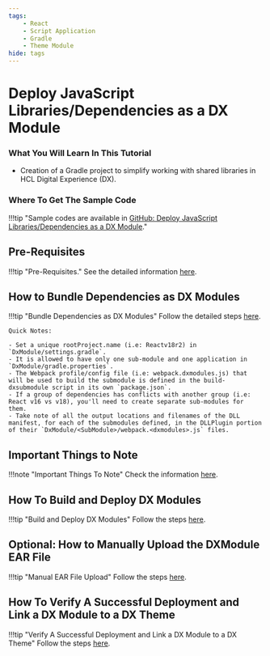 ```yaml
---
tags:
    - React
    - Script Application
    - Gradle
    - Theme Module
hide: tags
---
```


# Deploy JavaScript Libraries/Dependencies as a DX Module

### What You Will Learn In This Tutorial
- Creation of a Gradle project to simplify working with shared libraries in HCL Digital Experience (DX).

### Where To Get The Sample Code
!!!tip "Sample codes are available in [GitHub: Deploy JavaScript Libraries/Dependencies as a DX Module](https://github.com/HCL-TECH-SOFTWARE/DX-Modules-and-ScriptApps/tree/main/02DependenciesAsModule)."

## Pre-Requisites
!!!tip "Pre-Requisites."
    See the detailed information [here](../pre_requisites.md).

## How to Bundle Dependencies as DX Modules
!!!tip "Bundle Dependencies as DX Modules"
    Follow the detailed steps [here](../common-setup/optimized-scriptapps/dependencies_as_module.md).
    
    Quick Notes:

    - Set a unique rootProject.name (i.e: Reactv18r2) in `DxModule/settings.gradle`.
    - It is allowed to have only one sub-module and one application in `DxModule/gradle.properties`. 
    - The Webpack profile/config file (i.e: webpack.dxmodules.js) that will be used to build the submodule is defined in the build-dxsubmodule script in its own `package.json`.
    - If a group of dependencies has conflicts with another group (i.e: React v16 vs v18), you'll need to create separate sub-modules for them.
    - Take note of all the output locations and filenames of the DLL manifest, for each of the submodules defined, in the DLLPlugin portion of their `DxModule/<SubModule>/webpack.<dxmodules>.js` files. 

## Important Things to Note
!!!note "Important Things To Note"
    Check the information [here](../common-setup/post-deployment/important_things_to_note.md).

## How To Build and Deploy DX Modules
!!!tip "Build and Deploy DX Modules"
    Follow the steps [here](../common-setup/build-and-deploy/build_and_deploy_dx_modules.md).

## Optional: How to Manually Upload the DXModule EAR File
!!!tip "Manual EAR File Upload"
    Follow the steps [here](../common-setup/build-and-deploy/manual_ear_upload.md).

## How To Verify A Successful Deployment and Link a DX Module to a DX Theme
!!!tip "Verify A Successful Deployment and Link a DX Module to a DX Theme"
    Follow the steps [here](../common-setup/post-deployment/verify_link_module_to_theme.md).
